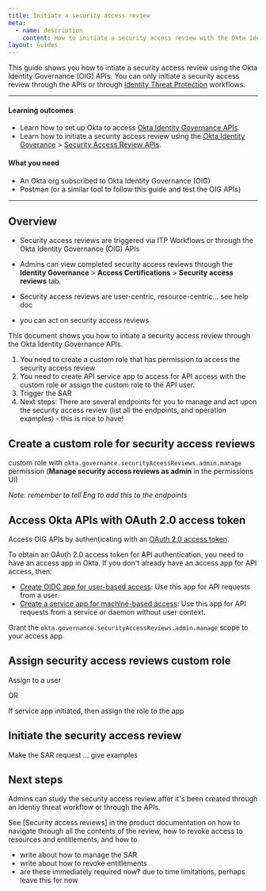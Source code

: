 ```yaml
---
title: Initiate a security access review
meta:
  - name: description
    content: How to initiate a security access review with the Okta Identity Governance APIs
layout: Guides
---
```


This guide shows you how to intiate a security access review using the Okta Identity Governance (OIG) APIs. You can only initiate a security access review through the APIs or through [Identity Threat Protection](https://help.okta.com/oie/en-us/content/topics/itp/overview.htm) workflows.

---

#### Learning outcomes

* Learn how to set up Okta to access [Okta Identity Governance APIs](https://developer.okta.com/docs/api/iga/).
* Learn how to initiate a security access review using the [Okta Identity Goverance](https://developer.okta.com/docs/api/iga/) > [Security Access Review APIs](https://preview.redoc.ly/okta-iga-internal/llo-OKTA-982885-org-governance-settings/openapi/governance.api/tag/Security-Access-Reviews/).

#### What you need

* An Okta org subscribed to Okta Identity Governance (OIG)
* Postman (or a similar tool to follow this guide and test the OIG APIs)

---

## Overview

- Security access reviews are triggered via ITP Workflows or through the Okta Identity Governance (OIG) APIs
- Admins can view completed security access reviews through the **Identity Governance** > **Access Certifications** > **Security access reviews** tab.

- Security access reviews are user-centric, resource-centric... see help doc
- you can act on security access reviews

This document shows you how to intiate a security access review through the Okta Identity Governance APIs.


1. You need to create a custom role that has permission to access the security access review
1. You need to create API service app to access for API access with the custom role or assign the custom role to the API user.
1. Trigger the SAR
1. Next steps: There are several endpoints for you to manage and act upon the security access review (list all the endpoints, and operation examples) - this is nice to have!

## Create a custom role for security access reviews

custom role with `okta.governance.securityAccessReviews.admin.manage` permission (**Manage security access reviews as admin** in the permissions UI)

*Note: remember to tell Eng to add this to the endpoints*

## Access Okta APIs with OAuth 2.0 access token

Access OIG APIs by authenticating with an [OAuth 2.0 access token](https://developer.okta.com/docs/api/openapi/okta-management/guides/overview/#oauth-20-access-token).

To obtain an OAuth 2.0 access token for API authentication, you need to have an access app in Okta. If you don't already have an access app for API access, then:

* [Create OIDC app for user-based access](https://developer.okta.com/docs/reference/rest/#create-an-oidc-app-in-okta): Use this app for API requests from a user.
* [Create a service app for machine-based access](https://developer.okta.com/docs/reference/rest/#create-an-oidc-app-in-okta): Use this app for API requests from a service or daemon without user context.

Grant the `okta.governance.securityAccessReviews.admin.manage` scope to your access app.

## Assign security access reviews custom role

Assign to a user

OR

If service app initiated, then assign the role to the app

## Initiate the security access review

Make the SAR request ... give examples

## Next steps

Admins can study the security access review after it's been created through an identiy threat workflow or through the APIs.

See [Security access reviews] in the product documentation on how to navigate through all the contents of the review, how to revoke access to resources and entitlements, and how to 


- write about how to manage the SAR
- write about how to revoke entitlements
- are these immediately required now? due to time limitations, perhaps leave this for now